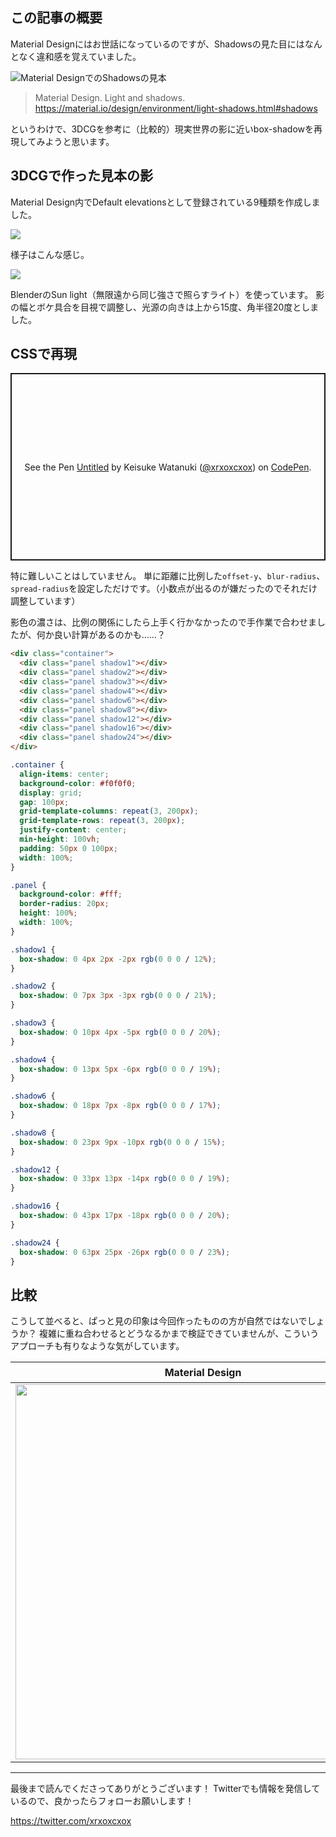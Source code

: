 <!--
title:   3DCGをベースにして、リアル風のbox-shadowを考えてみる
tags:    CSS,Design,デザイン
id:      a09b7932cac12e2c3d44
private: false
-->

## この記事の概要

Material Designにはお世話になっているのですが、Shadowsの見た目にはなんとなく違和感を覚えていました。

![Material DesignでのShadowsの見本](https://qiita-image-store.s3.ap-northeast-1.amazonaws.com/0/214677/cf2fa7db-9450-1d41-541f-f32a091e83dc.png)

> Material Design. Light and shadows. https://material.io/design/environment/light-shadows.html#shadows

というわけで、3DCGを参考に（比較的）現実世界の影に近いbox-shadowを再現してみようと思います。

## 3DCGで作った見本の影

Material Design内でDefault elevationsとして登録されている9種類を作成しました。

![](https://qiita-image-store.s3.ap-northeast-1.amazonaws.com/0/214677/672a32d3-3394-aa43-0596-8eb193d437a3.png)

様子はこんな感じ。

![](https://qiita-image-store.s3.ap-northeast-1.amazonaws.com/0/214677/1f7a9702-597d-805d-cef8-c30d73f1ffc3.png)

BlenderのSun light（無限遠から同じ強さで照らすライト）を使っています。
影の幅とボケ具合を目視で調整し、光源の向きは上から15度、角半径20度としました。

## CSSで再現

<p class="codepen" data-height="300" data-default-tab="css,result" data-slug-hash="ExELdzv" data-user="xrxoxcxox" style="height: 300px; box-sizing: border-box; display: flex; align-items: center; justify-content: center; border: 2px solid; margin: 1em 0; padding: 1em;">
  <span>See the Pen <a href="https://codepen.io/xrxoxcxox/pen/ExELdzv">
  Untitled</a> by Keisuke Watanuki (<a href="https://codepen.io/xrxoxcxox">@xrxoxcxox</a>)
  on <a href="https://codepen.io">CodePen</a>.</span>
</p>
<script async src="https://cpwebassets.codepen.io/assets/embed/ei.js"></script>

特に難しいことはしていません。
単に距離に比例した`offset-y`、`blur-radius`、`spread-radius`を設定しただけです。（小数点が出るのが嫌だったのでそれだけ調整しています）

影色の濃さは、比例の関係にしたら上手く行かなかったので手作業で合わせましたが、何か良い計算があるのかも……？

```html
<div class="container">
  <div class="panel shadow1"></div>
  <div class="panel shadow2"></div>
  <div class="panel shadow3"></div>
  <div class="panel shadow4"></div>
  <div class="panel shadow6"></div>
  <div class="panel shadow8"></div>
  <div class="panel shadow12"></div>
  <div class="panel shadow16"></div>
  <div class="panel shadow24"></div>
</div>
```

```css
.container {
  align-items: center;
  background-color: #f0f0f0;
  display: grid;
  gap: 100px;
  grid-template-columns: repeat(3, 200px);
  grid-template-rows: repeat(3, 200px);
  justify-content: center;
  min-height: 100vh;
  padding: 50px 0 100px;
  width: 100%;
}

.panel {
  background-color: #fff;
  border-radius: 20px;
  height: 100%;
  width: 100%;
}

.shadow1 {
  box-shadow: 0 4px 2px -2px rgb(0 0 0 / 12%);
}

.shadow2 {
  box-shadow: 0 7px 3px -3px rgb(0 0 0 / 21%);
}

.shadow3 {
  box-shadow: 0 10px 4px -5px rgb(0 0 0 / 20%);
}

.shadow4 {
  box-shadow: 0 13px 5px -6px rgb(0 0 0 / 19%);
}

.shadow6 {
  box-shadow: 0 18px 7px -8px rgb(0 0 0 / 17%);
}

.shadow8 {
  box-shadow: 0 23px 9px -10px rgb(0 0 0 / 15%);
}

.shadow12 {
  box-shadow: 0 33px 13px -14px rgb(0 0 0 / 19%);
}

.shadow16 {
  box-shadow: 0 43px 17px -18px rgb(0 0 0 / 20%);
}

.shadow24 {
  box-shadow: 0 63px 25px -26px rgb(0 0 0 / 23%);
}
```

## 比較

こうして並べると、ぱっと見の印象は今回作ったものの方が自然ではないでしょうか？
複雑に重ね合わせるとどうなるかまで検証できていませんが、こういうアプローチも有りなような気がしています。

| Material Design | 今回作ったもの |
| --- | --- |
| <img src="https://qiita-image-store.s3.ap-northeast-1.amazonaws.com/0/214677/cf2fa7db-9450-1d41-541f-f32a091e83dc.png" alt="" width="600"> | <img src="https://qiita-image-store.s3.ap-northeast-1.amazonaws.com/0/214677/4866b34f-fb26-06ac-5a33-d03087f26c8f.png" alt="" width="600"> |

---

最後まで読んでくださってありがとうございます！
Twitterでも情報を発信しているので、良かったらフォローお願いします！

https://twitter.com/xrxoxcxox